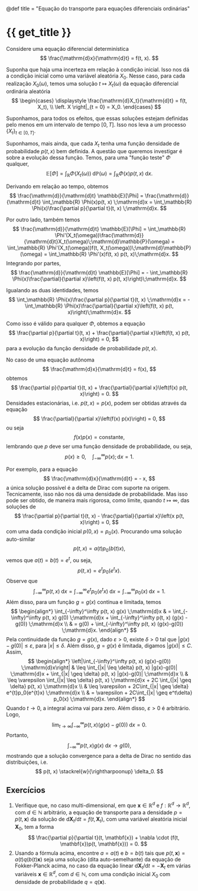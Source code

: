 @def title = "Equação do transporte para equações diferenciais ordinárias"

# {{ get_title }}

Considere uma equação diferencial determinística
$$
\frac{\mathrm{d}x}{\mathrm{d}t} = f(t, x).
$$

Suponha que haja uma incerteza em relação à condição inicial. Isso nos dá a condição inicial como uma variável aleatória $X_0.$ Nesse caso, para cada realização $X_0(\omega),$ temos uma solução $t \mapsto X_t(\omega)$ da equação diferencial ordinária aleatória
$$
\begin{cases}
\displaystyle \frac{\mathrm{d}X_t}{\mathrm{d}t} = f(t, X_t), \\
\left. X \right|_{t = 0} = X_0.
\end{cases}
$$

Suponhamos, para todos os efeitos, que essas soluções estejam definidas pelo menos em um intervalo de tempo $[0, T].$ Isso nos leva a um processo $\{X_t\}_{t\in [0, T]}.$

Suponhamos, mais ainda, que cada $X_t$ tenha uma função densidade de probabilidade $p(t, x)$ bem definida. A questão que queremos investigar é sobre a evolução dessa função. Temos, para uma "função teste" $\Phi$ qualquer,
$$
\mathbb{E}[\Phi] = \int_\mathbb{R} \Phi(X_t(\omega))\;\mathrm{d}\mathbb{P}(\omega) = \int_\mathbb{R} \Phi(x)p(t, x) \;\mathrm{d}x.
$$

Derivando em relação ao tempo, obtemos
$$
\frac{\mathrm{d}}{\mathrm{d}t}  \mathbb{E}[\Phi] = \frac{\mathrm{d}}{\mathrm{d}t}  \int_\mathbb{R} \Phi(x)p(t, x) \;\mathrm{d}x = \int_\mathbb{R} \Phi(x)\frac{\partial p}{\partial t}(t, x) \;\mathrm{d}x.
$$

Por outro lado, também temos
$$
\frac{\mathrm{d}}{\mathrm{d}t} \mathbb{E}[\Phi] = \int_\mathbb{R} \Phi'(X_t(\omega))\frac{\mathrm{d}}{\mathrm{d}t}X_t(\omega)\;\mathrm{d}\mathbb{P}(\omega) = \int_\mathbb{R} \Phi'(X_t(\omega))f(t, X_t(\omega))\;\mathrm{d}\mathbb{P}(\omega) = \int_\mathbb{R} \Phi'(x)f(t, x) p(t, x)\;\mathrm{d}x.
$$
Integrando por partes,
$$
\frac{\mathrm{d}}{\mathrm{d}t} \mathbb{E}[\Phi] = - \int_\mathbb{R} \Phi(x)\frac{\partial}{\partial x}\left(f(t, x) p(t, x)\right)\;\mathrm{d}x.
$$

Igualando as duas identidades, temos
$$
\int_\mathbb{R} \Phi(x)\frac{\partial p}{\partial t}(t, x) \;\mathrm{d}x = - \int_\mathbb{R} \Phi(x)\frac{\partial}{\partial x}\left(f(t, x) p(t, x)\right)\;\mathrm{d}x.
$$

Como isso é válido para qualquer $\Phi,$ obtemos a equação
$$
\frac{\partial p}{\partial t}(t, x) + \frac{\partial}{\partial x}\left(f(t, x) p(t, x)\right) = 0,
$$
para a evolução da função densidade de probabilidade $p(t, x).$

No caso de uma equação autônoma
$$
\frac{\mathrm{d}x}{\mathrm{d}t} = f(x),
$$
obtemos
$$
\frac{\partial p}{\partial t}(t, x) + \frac{\partial}{\partial x}\left(f(x) p(t, x)\right) = 0.
$$
Densidades estacionárias, i.e. $p(t, x) = p(x),$ podem ser obtidas através da equação
$$
\frac{\partial}{\partial x}\left(f(x) p(x)\right) = 0,
$$
ou seja
$$
f(x)p(x) = \textrm{constante},
$$
lembrando que $p$ deve ser uma função densidade de probabilidade, ou seja,
$$
p(x) \geq 0, \quad \int_{-\infty}^\infty p(x);\mathrm{d}x = 1.
$$

Por exemplo, para a equação
$$
\frac{\mathrm{d}x}{\mathrm{d}t} = - x,
$$
a única solução possível é a delta de Dirac com suporte na origem. Tecnicamente, isso não nos dá uma densidade de probabilidade. Mas isso pode ser obtido, de maneira mais rigorosa, como limite, quando $t \mapsto \infty,$ das soluções de
$$
\frac{\partial p}{\partial t}(t, x) - \frac{\partial}{\partial x}\left(x p(t, x)\right) = 0,
$$
com uma dada condição inicial $p(0, x) = p_0(x).$ Procurando uma solução auto-similar
$$
p(t, x) = a(t) p_0(b(t)x),
$$
vemos que $a(t) = b(t) = e^{t},$ ou seja,
$$
p(t, x) = e^{t}p_0(e^{t}x).
$$
Observe que
$$
\int_{-\infty}^\infty p(t, x) \;\mathrm{d}x = \int_{-\infty}^\infty e^{t}p_0(e^{t}x) \;\mathrm{d}x = \int_{-\infty}^\infty p_0(x) \;\mathrm{d}x = 1.
$$
Além disso, para um função $g=g(x)$ contínua e limitada, temos
$$
\begin{align*}
\int_{-\infty}^\infty p(t, x) g(x) \;\mathrm{d}x & = \int_{-\infty}^\infty p(t, x) g(0) \;\mathrm{d}x + \int_{-\infty}^\infty p(t, x) (g(x) - g(0)) \;\mathrm{d}x \\
& = g(0) + \int_{-\infty}^\infty p(t, x) (g(x)-g(0)) \;\mathrm{d}x.
\end{align*}
$$
Pela continuidade da função $g=g(x),$ dado $\varepsilon > 0,$ existe $\delta > 0$ tal que $|g(x) - g(0)| \leq \varepsilon,$ para $|x|\leq \delta.$ Além disso, $g=g(x)$ é limitada, digamos $|g(x)| \leq C.$ Assim,
$$
\begin{align*}
\left|\int_{-\infty}^\infty p(t, x) (g(x)-g(0)) \;\mathrm{d}x\right| & \leq \int_{|x| \leq \delta} p(t, x) |g(x)-g(0)| \;\mathrm{d}x + \int_{|x| \geq \delta} p(t, x) |g(x)-g(0)| \;\mathrm{d}x \\
& \leq \varepsilon \int_{|x| \leq \delta} p(t, x) \;\mathrm{d}x + 2C \int_{|x| \geq \delta} p(t, x) \;\mathrm{d}x \\
& \leq \varepsilon + 2C\int_{|x| \geq \delta} e^{t}p_0(e^{t}x) \;\mathrm{d}x \\
& = \varepsilon + 2C\int_{|x| \geq e^t\delta} p_0(x) \;\mathrm{d}x.
\end{align*}
$$
Quando $t\rightarrow 0,$ a integral acima vai para zero. Além disso, $\varepsilon > 0$ é arbitrário. Logo,
$$
\lim_{t\rightarrow \infty} \int_{-\infty}^\infty p(t, x) (g(x)-g(0)) \;\mathrm{d}x = 0.
$$
Portanto,
$$
\int_{-\infty}^\infty p(t, x) g(x) \;\mathrm{d}x \rightarrow g(0),
$$
mostrando que a solução convergence para a delta de Dirac no sentido das distribuições, i.e.
$$
p(t, x) \stackrel{w}{\rightharpoonup} \delta_0.
$$

## Exercícios

1. Verifique que, no caso multi-dimensional, em que $\mathbf{x}\in\mathbb{R}^d$ e $f:\mathbb{R}^d \rightarrow \mathbb{R}^d,$ com $d\in\mathbb{N}$ arbitrário, a equação de transporte para a densidade $p=p(t,\mathbf{x})$ da solução de $\mathrm{d}\mathbf{X}_t/\mathrm{d}t = f(t, \mathbf{X}_t),$ com uma variável aleatória inicial $\mathbf{X}_0,$ tem a forma
$$ \frac{\partial p}{\partial t}(t, \mathbf{x}) + \nabla \cdot (f(t, \mathbf{x})p(t, \mathbf{x})) = 0.
$$
2. Usando a fórmula acima, encontre $a=a(t)$ e $b=b(t)$ tais que $p(t, \mathbf{x}) = a(t) q(b(t) \mathbf{x})$ seja uma solução (dita auto-semelhante) da equação de Fokker-Planck acima, no caso da equação linear $\mathrm{d}\mathbf{X}_t/\mathrm{d}t = -\mathbf{X}_t$ em várias variáveis $\mathbf{x}\in\mathbb{R}^d,$ com $d\in\mathbb{N},$ com uma condição inicial $X_0$ com densidade de probabilidade $q=q(\mathbf{x}).$
 
